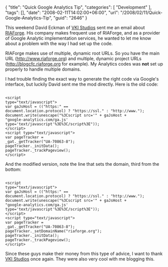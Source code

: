 {
	"title": "Quick Google Analytics Tip",
	"categories": [
		"Development"
	],
	"tags": [],
	"date": "2008-02-11T14:02:00+06:00",
	"url": "/2008/02/11/Quick-Google-Analytics-Tip",
	"guid": "2646"
}

This weekend David Eckman of <a href="http://www.vkistudios.com/">VKI Studios</a> sent me an email about <a href="http://www.riaforge.org">RIAForge</a>. His company makes frequent use of RIAForge, and as a provider of Google Analytic implementation services, he wanted to let me know about a problem with the way I had set up the code.

RIAForge makes use of multiple, dynamic root URLs. So you have the main URL (http://www.riaforge.org) and multiple, dynamic project URLs (http://blogcfc.riaforge.org for example). My Analytics codes was <b>not</b> set up properly to handle multiple domains. 

I had trouble finding the exact way to generate the right code via Google's interface, but luckily David sent me the mod directly. Here is the old code:

<code>
&lt;script
type="text/javascript"&gt;
var gaJsHost = (("https:" ==
document.location.protocol) ? "https://ssl." : "http://www.");
document.write(unescape("%3Cscript src='" + gaJsHost +
"google-analytics.com/ga.js' type='text/javascript'%3E%3C/script%3E"));
&lt;/script&gt;
&lt;script type="text/javascript"&gt;
var pageTracker =
_gat._getTracker("UA-70863-8");
pageTracker._initData();
pageTracker._trackPageview();
&lt;/script&gt;
</code>

And the modified version, note the line that sets the domain, third from the bottom:

<code>
&lt;script
type="text/javascript"&gt;
var gaJsHost = (("https:" ==
document.location.protocol) ? "https://ssl." : "http://www.");
document.write(unescape("%3Cscript src='" + gaJsHost +
"google-analytics.com/ga.js' type='text/javascript'%3E%3C/script%3E"));
&lt;/script&gt;
&lt;script type="text/javascript"&gt;
var pageTracker =
_gat._getTracker("UA-70863-8");
pageTracker._setDomainName("riaforge.org");
pageTracker._initData();
pageTracker._trackPageview();
&lt;/script&gt;
</code>

Since these guys make their money from this type of advice, I want to thank <a href="http://www.vkistudios.com/">VKI Studios</a> once again. They were also very cool with me blogging this.